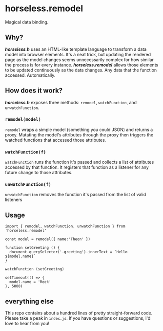 # horseless.remodel

Magical data binding.

## Why?

***horseless.h*** uses an HTML-like template language to transform a data model into browser elements. It's a neat trick, but updating the rendered page as the model changes seems unnecessarily complex for how similar the process is for every instance. ***horseless.remodel*** allows those elements to be updated continuously as the data changes. Any data that the function accessed. Automatically.

## How does it work?

***horseless.h*** exposes three methods: `remodel`, `watchFunction`, and `unwatchFunction`. 

### `remodel(model)`

`remodel` wraps a simple model (something you could JSON) and returns a proxy. Mutating the model's attributes through the proxy then triggers the watched functions that accessed those attributes.

### `watchFunction(f)`

`watchFunction` runs the function it's passed and collects a list of attributes accessed by that function. It registers that function as a listener for any future change to those attributes.

### `unwatchFunction(f)`

`unwatchFunction` removes the function it's passed from the list of valid listeners


## Usage

```
import { remodel, watchFunction, unwatchFunction } from 'horseless.remodel'

const model = remodel({ name:'Theon' })

function setGreeting () {
  document.querySelector('.greeting').innerText = `Hello ${model.name}`
}

watchFunction (setGreeting)

setTimeout(() => {
  model.name = 'Reek'
}, 5000)
```

## everything else
This repo contains about a hundred lines of pretty straight-forward code. Please take a peak in `index.js`. If you have questions or suggestions, I'd love to hear from you!